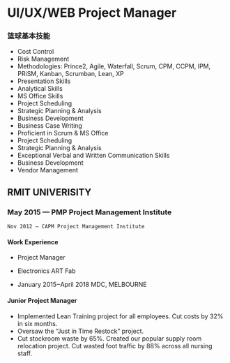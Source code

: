 # UI/UX/WEB Project Manager


### 篮球基本技能

* Cost Control
* Risk Management
* Methodologies: Prince2, Agile, Waterfall, Scrum, CPM, CCPM, IPM, PRiSM, Kanban, Scrumban, Lean, XP
* Presentation Skills
* Analytical Skills
* MS Office Skills
* Project Scheduling
* Strategic Planning & Analysis
* Business Development
* Business Case Writing
* Proficient in Scrum & MS Office
* Project Scheduling
* Strategic Planning & Analysis
* Exceptional Verbal and Written Communication Skills
* Business Development
* Vendor Management


##  RMIT UNIVERISITY 

### May 2015 — PMP Project Management Institute
    Nov 2012 — CAPM Project Management Institute

#### Work Experience
* Project Manager

* Electronics ART Fab

* January 2015‒April 2018 MDC, MELBOURNE

#### Junior Project Manager

* Implemented Lean Training project for all employees. Cut costs by 32% in six months.
* Oversaw the “Just in Time Restock” project.
* Cut stockroom waste by 65%. Created our popular supply room relocation project. Cut wasted foot traffic by 88% across all nursing staff.
